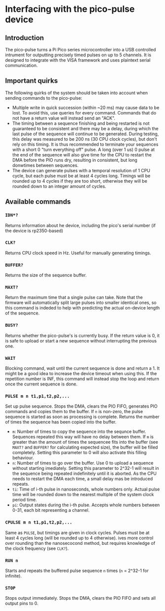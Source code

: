 # Interfacing with the pico-pulse device

## Introduction
The pico-pulse turns a Pi Pico series microcontroller into a USB controlled intrument for outputting precisely timed pulses on up to 5 channels.
It is designed to integrate with the VISA framework and uses plaintext serial communication.

## Important quirks

The following quirks of the system should be taken into account when sending commands to the pico-pulse:

  - Multiple write in quick succession (within ~20 ms) may cause data to be lost. To avoid this,
    use queries for every command. Commands that do not have a return value will instead send an "ACK".
  - The timing between a sequence finishing and being restarted is not guaranteed to be consistent and there may be a delay, during which the last pulse of the sequence will continue to be generated. During testing, this delay was measured to be 200 ns (30 CPU clock cycles), but don't rely on this timing.
    It is thus recommended to terminate your sequences with a short 0 "turn everything off" pulse. A long (over 1 us) 0 pulse at the end of the sequence will also give time for the CPU to restart the DMA before the PIO runs dry,
    resulting in consistent, but long donwtimes between sequences. 
  - The device can generate pulses with a temporal resolution of 1 CPU cycle, but each pulse must be at least 4 cycles long. Timings will be rounded up to 4 cycles if they are too short,
    otherwise they will be rounded down to an integer amount of cycles.

## Available commands

### `IDN*?`

Returns information about he device, including the pico's serial number (if the device is rp2350-based)

### `CLK?`

Returns CPU clock speed in Hz. Useful for manually generating timings.

### `BUFFER?`

Returns the size of the sequence buffer.

### `MAXT?`

Return the maximum time that a single pulse can take. Note that the firmware will automatically split large pulses into smaller identical ones,
so this command is indeded to help with predicting the actual on-device length of the sequence.

### `BUSY?`

Returns whether the pico-pulse's is currently busy. If the return value is 0, it is safe to upload or start a new sequence without interrupting the previous one.

### `WAIT`

Blocking command, wait until the current sequence is done and return a 1. It might be a good idea to increase the device timeout when using this.
If the repetition number is INF, this command will instead stop the loop and return once the current sequence is done.

### `PULSE m n t1,p1,t2,p2,...`

Set up pulse sequence. Stops the DMA, clears the PIO FIFO, generates PIO commands and copies them to the buffer.
If `n` is non-zero, the pulse sequence is started as soon as processing is complete.
Returns the number of times the sequence has been copied into the buffer.

  - `m`: Number of times to copy the sequence into the sequnce buffer. Sequences repeated this way will have no delay between them.
         If `m` is greater than the amount of times the sequencee fits into the buffer (see `MAXT?` and `BUFFER?` for calculating expected size),
         the buffer will be filled completely. Setting this parameter to 0 will also activate this filling behaviour.
  - `n`: Number of times to go over the buffer. Use 0 to upload a sequence without starting imediately.
         Setting this parameter to 2^32-1 will result in the sequence being repeated indefinitely until it is aborted.
         As the CPU needs to restart the DMA each time, a small delay mas be introduced repeats.
  - `ti`: Time of i-th pulse in nanoseconds, whole numbers only. Actual pulse time will be rounded down to the nearest multiple of the system clock period time.
  - `pi`: Output states during the i-th pulse. Accepts whole numbers between 0-31, each bit representing a channel.

### `CPULSE m n t1,p1,t2,p2,...`

Same as `PULSE`, but timings are given in clock cycles. Pulses must be at least 4 cycles long (will be rounded up to 4 otherwise).
ives more control over rounding than the nanosecocond method, but requires knowledge of the clock frequency (see `CLK?`).

### `RUN n`

Starts and repeats the buffered pulse sequence `n` times (`n` = 2^32-1 for infinite).

### `STOP`

Stops output immediately. Stops the DMA, clears the PIO FIFO and sets all output pins to 0.
